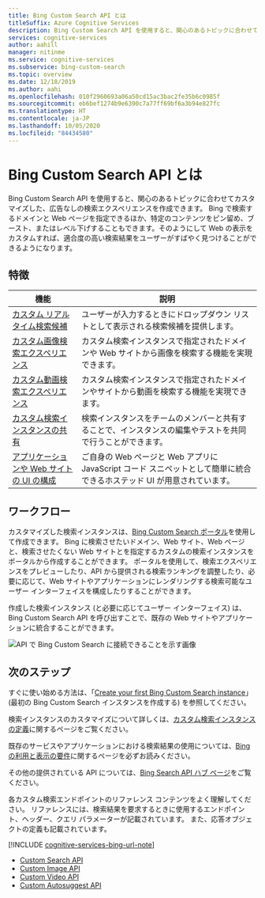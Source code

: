 ```yaml
---
title: Bing Custom Search API とは
titleSuffix: Azure Cognitive Services
description: Bing Custom Search API を使用すると、関心のあるトピックに合わせてカスタマイズした検索エクスペリエンスを作成できます。
services: cognitive-services
author: aahill
manager: nitinme
ms.service: cognitive-services
ms.subservice: bing-custom-search
ms.topic: overview
ms.date: 12/18/2019
ms.author: aahi
ms.openlocfilehash: 010f2960693a06a50cd15ac3bac2fe35b6c0985f
ms.sourcegitcommit: eb6bef1274b9e6390c7a77ff69bf6a3b94e827fc
ms.translationtype: HT
ms.contentlocale: ja-JP
ms.lasthandoff: 10/05/2020
ms.locfileid: "84434580"
---
```

# <a name="what-is-the-bing-custom-search-api"></a>Bing Custom Search API とは

Bing Custom Search API を使用すると、関心のあるトピックに合わせてカスタマイズした、広告なしの検索エクスペリエンスを作成できます。 Bing で検索するドメインと Web ページを指定できるほか、特定のコンテンツをピン留め、ブースト、またはレベル下げすることもできます。そのようにして Web の表示をカスタムすれば、適合度の高い検索結果をユーザーがすばやく見つけることができるようになります。 

## <a name="features"></a>特徴

|機能  |説明  |
|---------|---------|
|[カスタム リアルタイム検索候補](define-custom-suggestions.md)     | ユーザーが入力するときにドロップダウン リストとして表示される検索候補を提供します。       | 
|[カスタム画像検索エクスペリエンス](get-images-from-instance.md)     | カスタム検索インスタンスで指定されたドメインや Web サイトから画像を検索する機能を実現できます。        |        
|[カスタム動画検索エクスペリエンス](get-videos-from-instance.md)     | カスタム検索インスタンスで指定されたドメインやサイトから動画を検索する機能を実現できます。        |    
|[カスタム検索インスタンスの共有](share-your-custom-search.md)     | 検索インスタンスをチームのメンバーと共有することで、インスタンスの編集やテストを共同で行うことができます。        | 
|[アプリケーションや Web サイトの UI の構成](hosted-ui.md)     | ご自身の Web ページと Web アプリに JavaScript コード スニペットとして簡単に統合できるホステッド UI が用意されています。        | 
## <a name="workflow"></a>ワークフロー

カスタマイズした検索インスタンスは、[Bing Custom Search ポータル](https://customsearch.ai)を使用して作成できます。 Bing に検索させたいドメイン、Web サイト、Web ページと、検索させたくない Web サイトとを指定するカスタムの検索インスタンスをポータルから作成することができます。 ポータルを使用して、検索エクスペリエンスをプレビューしたり、API から提供される検索ランキングを調整したり、必要に応じて、Web サイトやアプリケーションにレンダリングする検索可能なユーザー インターフェイスを構成したりすることができます。

作成した検索インスタンス (と必要に応じてユーザー インターフェイス) は、Bing Custom Search API を呼び出すことで、既存の Web サイトやアプリケーションに統合することができます。

![API で Bing Custom Search に接続できることを示す画像](media/BCS-Overview.png "Bing Custom Search の動作方法")


## <a name="next-steps"></a>次のステップ

すぐに使い始める方法は、「[Create your first Bing Custom Search instance](quick-start.md)」 (最初の Bing Custom Search インスタンスを作成する) を参照してください。

検索インスタンスのカスタマイズについて詳しくは、[カスタム検索インスタンスの定義](define-your-custom-view.md)に関するページをご覧ください。

既存のサービスやアプリケーションにおける検索結果の使用については、[Bing の利用と表示の要件](./use-and-display-requirements.md)に関するページを必ずお読みください。

その他の提供されている API については、[Bing Search API ハブ ページ](../bing-web-search/search-the-web.md)をご覧ください。

各カスタム検索エンドポイントのリファレンス コンテンツをよく理解してください。 リファレンスには、検索結果を要求するときに使用するエンドポイント、ヘッダー、クエリ パラメーターが記載されています。 また、応答オブジェクトの定義も記載されています。

[!INCLUDE [cognitive-services-bing-url-note](../../../includes/cognitive-services-bing-url-note.md)]

- [Custom Search API](https://docs.microsoft.com/rest/api/cognitiveservices-bingsearch/bing-custom-search-api-v7-reference)
- [Custom Image API](https://docs.microsoft.com/rest/api/cognitiveservices-bingsearch/bing-custom-images-api-v7-reference)
- [Custom Video API](https://docs.microsoft.com/rest/api/cognitiveservices-bingsearch/bing-custom-videos-api-v7-reference)
- [Custom Autosuggest API](https://docs.microsoft.com/rest/api/cognitiveservices-bingsearch/bing-custom-autosuggest-api-v7-reference)

